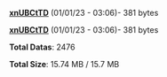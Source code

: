 [**xnUBCtTD**](/data/xnUBCtTD.txt) (01/01/23 - 03:06)- 381 bytes

[**xnUBCtTD**](/data/xnUBCtTD.txt) (01/01/23 - 03:06)- 381 bytes

**Total Datas**: 2476

**Total Size**: 15.74 MB / 15.7 MB